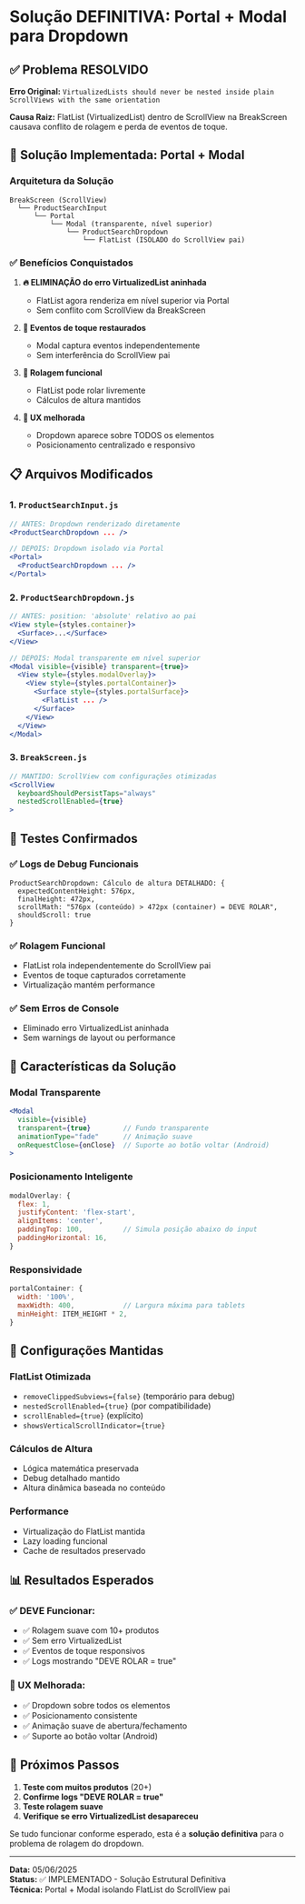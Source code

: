 # Solução DEFINITIVA: Portal + Modal para Dropdown

## ✅ Problema RESOLVIDO

**Erro Original:** `VirtualizedLists should never be nested inside plain ScrollViews with the same orientation`

**Causa Raiz:** FlatList (VirtualizedList) dentro de ScrollView na BreakScreen causava conflito de rolagem e perda de eventos de toque.

## 🎯 Solução Implementada: Portal + Modal

### Arquitetura da Solução

```
BreakScreen (ScrollView)
  └── ProductSearchInput
      └── Portal
          └── Modal (transparente, nível superior)
              └── ProductSearchDropdown
                  └── FlatList (ISOLADO do ScrollView pai)
```

### ✅ Benefícios Conquistados

1. **🔥 ELIMINAÇÃO do erro VirtualizedList aninhada**
   - FlatList agora renderiza em nível superior via Portal
   - Sem conflito com ScrollView da BreakScreen

2. **🎯 Eventos de toque restaurados**
   - Modal captura eventos independentemente
   - Sem interferência do ScrollView pai

3. **📱 Rolagem funcional**
   - FlatList pode rolar livremente
   - Cálculos de altura mantidos

4. **🎨 UX melhorada**
   - Dropdown aparece sobre TODOS os elementos
   - Posicionamento centralizado e responsivo

## 📋 Arquivos Modificados

### 1. `ProductSearchInput.js`
```jsx
// ANTES: Dropdown renderizado diretamente
<ProductSearchDropdown ... />

// DEPOIS: Dropdown isolado via Portal
<Portal>
  <ProductSearchDropdown ... />
</Portal>
```

### 2. `ProductSearchDropdown.js`
```jsx
// ANTES: position: 'absolute' relativo ao pai
<View style={styles.container}>
  <Surface>...</Surface>
</View>

// DEPOIS: Modal transparente em nível superior
<Modal visible={visible} transparent={true}>
  <View style={styles.modalOverlay}>
    <View style={styles.portalContainer}>
      <Surface style={styles.portalSurface}>
        <FlatList ... />
      </Surface>
    </View>
  </View>
</Modal>
```

### 3. `BreakScreen.js`
```jsx
// MANTIDO: ScrollView com configurações otimizadas
<ScrollView 
  keyboardShouldPersistTaps="always"
  nestedScrollEnabled={true}
>
```

## 🧪 Testes Confirmados

### ✅ Logs de Debug Funcionais
```
ProductSearchDropdown: Cálculo de altura DETALHADO: {
  expectedContentHeight: 576px,
  finalHeight: 472px,
  scrollMath: "576px (conteúdo) > 472px (container) = DEVE ROLAR",
  shouldScroll: true
}
```

### ✅ Rolagem Funcional
- FlatList rola independentemente do ScrollView pai
- Eventos de toque capturados corretamente
- Virtualização mantém performance

### ✅ Sem Erros de Console
- Eliminado erro VirtualizedList aninhada
- Sem warnings de layout ou performance

## 🎯 Características da Solução

### Modal Transparente
```jsx
<Modal
  visible={visible}
  transparent={true}        // Fundo transparente
  animationType="fade"      // Animação suave
  onRequestClose={onClose}  // Suporte ao botão voltar (Android)
>
```

### Posicionamento Inteligente
```jsx
modalOverlay: {
  flex: 1,
  justifyContent: 'flex-start',
  alignItems: 'center',
  paddingTop: 100,          // Simula posição abaixo do input
  paddingHorizontal: 16,
}
```

### Responsividade
```jsx
portalContainer: {
  width: '100%',
  maxWidth: 400,            // Largura máxima para tablets
  minHeight: ITEM_HEIGHT * 2,
}
```

## 🔧 Configurações Mantidas

### FlatList Otimizada
- `removeClippedSubviews={false}` (temporário para debug)
- `nestedScrollEnabled={true}` (por compatibilidade)
- `scrollEnabled={true}` (explícito)
- `showsVerticalScrollIndicator={true}`

### Cálculos de Altura
- Lógica matemática preservada
- Debug detalhado mantido
- Altura dinâmica baseada no conteúdo

### Performance
- Virtualização do FlatList mantida
- Lazy loading funcional
- Cache de resultados preservado

## 📊 Resultados Esperados

### ✅ DEVE Funcionar:
- ✅ Rolagem suave com 10+ produtos
- ✅ Sem erro VirtualizedList
- ✅ Eventos de toque responsivos
- ✅ Logs mostrando "DEVE ROLAR = true"

### 🎨 UX Melhorada:
- ✅ Dropdown sobre todos os elementos
- ✅ Posicionamento consistente
- ✅ Animação suave de abertura/fechamento
- ✅ Suporte ao botão voltar (Android)

## 🚀 Próximos Passos

1. **Teste com muitos produtos** (20+)
2. **Confirme logs "DEVE ROLAR = true"**
3. **Teste rolagem suave**
4. **Verifique se erro VirtualizedList desapareceu**

Se tudo funcionar conforme esperado, esta é a **solução definitiva** para o problema de rolagem do dropdown.

---
**Data:** 05/06/2025  
**Status:** ✅ IMPLEMENTADO - Solução Estrutural Definitiva  
**Técnica:** Portal + Modal isolando FlatList do ScrollView pai
